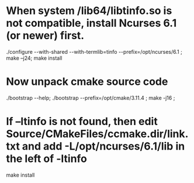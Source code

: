 # When system /lib64/libtinfo.so is not compatible, install Ncurses 6.1 (or newer) first.
./configure --with-shared --with-termlib=tinfo --prefix=/opt/ncurses/6.1
; make –j24; make install

# Now unpack cmake source code
./bootstrap --help; 
 ./bootstrap --prefix=/opt/cmake/3.11.4 ;
 make -j16 ;
# If –ltinfo is not found, then edit Source/CMakeFiles/ccmake.dir/link.txt and add -L/opt/ncurses/6.1/lib in the left of -ltinfo
 make install

